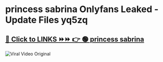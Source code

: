 
 # princess sabrina Onlyfans Leaked - Update Files yq5zq

## <h2><a href="https://clipsfans.com/princess_sabrina&ref=git">🔗 Click to LINKS ⏩⏩ 👉 🟢 princess sabrina </a></h2>

<a href="https://clipsfans.com/princess_sabrina&ref=git" rel="nofollow" data-target="animated-image.originalLink"><img src="https://i.ibb.co.com/xMMVF88/686577567.gif" alt="Viral Video Original" style="max-width: 100%; display: inline-block;" data-target="animated-image.originalImage"></a>


